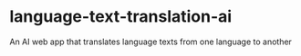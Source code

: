 # language-text-translation-ai
An AI web app that translates language texts from one language to another 
